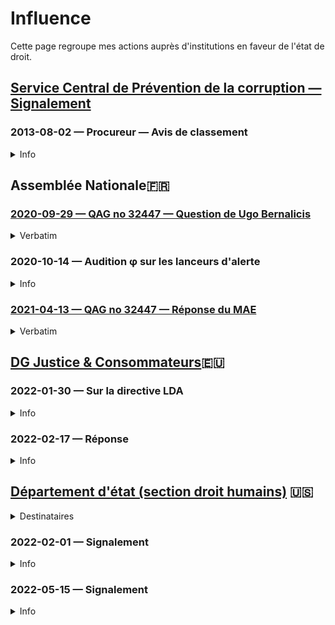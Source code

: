 # Influence

Cette page regroupe mes actions auprès d'institutions en faveur de l'état de droit.

## [Service Central de Prévention de la corruption — Signalement](https://www.vie-publique.fr/rapport/36128-service-central-de-prevention-de-la-corruption-rapport-pour-lannee-20)

### 2013-08-02 — Procureur — Avis de classement
<details>
  <summary>Info</summary>
  
* [dossier](../pieces/identifiant/184486ac)
</details>

## Assemblée Nationale🇫🇷
### <a id="qag32447q"></a>[2020-09-29 — QAG no 32447 —  Question de Ugo Bernalicis](https://questions.assemblee-nationale.fr/q15/15-32447QE.htm)
<details>
  <summary>Verbatim</summary>

M. Ugo Bernalicis alerte M. le ministre de l'Europe et des affaires étrangères sur les mécanismes mis en place par son ministère concernant les lanceurs d'alerte. La loi n° 2016-1691 du 9 décembre 2016 relative à la transparence, à la lutte contre la corruption et à la modernisation de la vie économique a donné un cadre commun et harmonisé le dispositif relatif aux alertes, remplaçant ainsi la plupart des dispositifs spécifiques ou sectoriels qui avaient été auparavant instaurés, notamment dans le secteur public. Le législateur a souhaité reconnaître l'intérêt des signalements pour dissuader et prévenir des actes répréhensibles, qu'ils soient ou non constitutifs d'une infraction pénale, et éviter le maintien de situations préjudiciables à l'intérêt général. Les dispositions de la loi s'appliquent tant au secteur public qu'au secteur privé. Le III de l'article 8 de la loi du 9 décembre 2016, dont le décret n° 2017-564 du 19 avril 2017 porte application, impose notamment aux administrations de l'État et aux établissements publics en relevant d'établir une procédure de recueil de signalements. Ces organismes sont tenus d'en assurer la diffusion par tout moyen, de manière à la rendre accessible à leurs agents et collaborateurs extérieurs ou occasionnels. En outre, il appartient aux administrations concernées de protéger les agents publics qui lancent une alerte sur le plan juridique. En principe, ces articles offrent des garanties et protections communes aux agents faisant un signalement soit au titre de la procédure autonome, déjà prévue en matière de crime et délit par le second alinéa de l'article 40 du code de procédure pénale, soit au titre de la procédure prévue par l'article 8 de la loi du 9 décembre 2016 précitée, qui précise les modalités du signalement concernant l'ensemble des faits susceptibles d'en faire l'objet. Cependant la réalité est tout autre dans les administrations de l'État. Dans son rapport annuel d'activité pour l'année 2019, le Défenseur des droits détaille les failles du dispositif adopté dans le cadre de la loi n° 2016-1691 du 9 décembre 2016 dite loi « Sapin 2 ». Le Défenseur des droits estime que ce dispositif doit être renforcé. Celui-ci est mal connu des employeurs publics et privés, car seulement 255 dossiers ont été enregistrés en trois ans par l'institution. Le dispositif serait aussi insuffisamment sécurisé pour les citoyens. Selon le Défenseur des droits, le parcours du lanceur d'alerte demeure très « difficile » car « la législation est complexe, et les conditions à remplir pour bénéficier du régime de protection sont nombreuses ». Par exemple, un lanceur d'alerte peut perdre le bénéfice du régime de protection s'il ne respecte pas la procédure d'alerte interne. C'est aussi le cas si la confidentialité des informations qu'il détient n'est pas garantie. Aussi, à l'aune de la future transposition de la directive européenne sur la protection des personnes qui signalent des violations du droit de l'Union du 25 septembre 2019, M. le député souhaiterait savoir quelles sont les dispositions spécifiques mises en place par le ministère des affaires étrangères pour assurer la protection effective des lanceurs d'alerte. En outre, M. le député souhaiterait disposer de statistiques sur la gestion par le ministère des dossiers des lanceurs d'alerte : nombre de lanceurs d'alerte, délai de traitement, quelles suites ont été données ? Au-delà de ces questions structurelles, M. le député interroge le ministre sur la situation de Mme Françoise Nicolas, fonctionnaire du ministère des affaires étrangères affectée à l'ambassade de France de Cotonou au Bénin de 2008 à 2010, au sein du service d'action et de coopération culturelle (SCAC) en charge des bourses d'études, des stages, des missions, des invitations et de l'organisation d'examens. Cette situation est à la fois particulière et révélatrice d'un dysfonctionnement au sein du ministère des affaires étrangères et de la fonction publique. Mme Nicolas a alerté en 2009 sa hiérarchie de l'existence de dossiers vides, imputés sur le budget de l'État, signalant ainsi des dysfonctionnements qui engageaient sa responsabilité de chef de service et dans le but de revenir à un mode de fonctionnement normal. Depuis, cette fonctionnaire déclare avoir subi un harcèlement typique d'une lanceuse d'alerte, allant de pressions hiérarchiques à une placardisation et des agressions physiques. Son récit, qu'elle a retracé dans un entretien pour un média sur internet (https://mondafrique.com/nathalie-loiseau-tuer/), est en ce sens édifiant et tend à démontrer un système défaillant dans la protection effective des agents publics au ministère des affaires étrangères. Dans son droit de réponse (https://mondafrique.com/droit-de-reponse-de-nathaie-loiseau-ministre-affaires-europeennes/), Nathalie Loiseau, alors directrice des ressources humaines du ministère, déclare : « Lorsque j'exerçais les fonctions de directrice des ressources humaines du ministère des affaires étrangères, je n'ai jamais été informée directement ou indirectement par Mme Françoise Nicolas d'erreurs de gestion commises dans le poste où elle était affectée. Je n'ai donc été en possession d'aucun élément permettant de la qualifier de "lanceuse d'alerte", contrairement à ce qu'affirme votre article sans la moindre preuve ». Or, en plus d'avoir de manière continuelle alerté sur les faits en cause, Mme Nicolas affirme avoir en vain réclamé ce statut de lanceuse d'alerte dès le vote de la loi Sapin fin 2016, auprès de toutes les autorités possibles, et notamment les autorités du ministère (la directrice des ressources humaines, le médiateur, le référent déontologue, un inspecteur général des affaires étrangères), afin de protester contre le traitement qu'elle subissait. Est-ce à dire que la direction des ressources humaines ne dispose d'aucun registre des signalements et que la question des lanceurs d'alerte n'est toujours pas traitée au sein de ce ministère ? En outre, M. le député souhaiterait connaître les modalités d'accès et de refus de la protection fonctionnelle à un agent du ministère des affaires étrangères. Dans la situation de Mme Françoise Nicolas, sa demande de protection fonctionnelle aurait fait l'objet d'un refus pour des raisons diplomatique car l'État français ne devrait pas prendre parti « pour l'un de ses agents expatriés au détriment d'un agent de droit local ». Cette position, si elle est généralisée, tend à réduire considérablement le bénéfice de la protection fonctionnelle pour les agents publics expatriés. M. le député souhaiterait avoir des précisions sur ce point. Enfin, devant les juridictions administratives, Mme Françoise Nicolas s'est vu systématiquement déboutée de ses demandes au titre de la raison d'État. Cette raison d'État, selon laquelle un gouvernement est autorisé à violer le droit au nom d'un critère supérieur, a raison du but d'ordre politique qui avait déterminé le Gouvernement à le faire ou à donner l'ordre à l'un de ses agents de le faire. Il souhaite avoir la doctrine d'usage de cette notion par le ministère des affaires étrangères et précisément dans la situation d'un agent comme Mme Françoise Nicolas. 
</details>

### <a id="audition-phi"></a>2020-10-14 — Audition φ sur les lanceurs d'alerte
<details>
  <summary>Info</summary>

* [dossier](https://github.com/francoise-nicolas/audition-phi)
</details>

### <a id="qag32447r"></a>[2021-04-13 — QAG no 32447 —  Réponse du MAE](https://questions.assemblee-nationale.fr/q15/15-32447QE.htm)
<details>
  <summary>Verbatim</summary>

La loi du 9 décembre 2016, dite « loi Sapin 2 » a introduit la possibilité pour un agent public de signaler un dysfonctionnement au sein de son administration. Elle vise ainsi à l'amélioration du fonctionnement de l'administration par la correction d'errements dûment constatés et participe de la lutte contre la corruption. En donnant une définition et en prévoyant une protection du lanceur d'alerte, le législateur a voulu encourager le signalement, dans les entreprises comme dans les administrations. Le ministre de l'Europe et des affaires étrangères a chargé le référent déontologue de recueillir, en tant que référent alerte, à partir du 1er janvier 2018, comme l'exigeait la loi, les signalements qui peuvent être émis de façon confidentielle par les membres du personnel du ministère, qu'ils soient fonctionnaires, fonctionnaires stagiaires, agents contractuels, agents de droit local, volontaires internationaux, étudiants stagiaires, ainsi que par l'ensemble de ses collaborateurs occasionnels (consuls honoraires par exemple). Les agents de deux opérateurs sous tutelle du ministère, l'Agence pour l'enseignement français à l'étranger et Expertise France, peuvent également accéder à cette procédure. L'arrêté ministériel précisant la procédure définitive a été soumis au Comité technique ministériel (CTM) et signé le 29 juin 2018. Tous les agents du ministère de l'Europe et des affaires étrangères ont été prévenus de la mise en place d'un dispositif de recueil d'alerte par un message personnel du ministre et par une information publiée sur l'intranet du ministère, qui a été doté d'une nouvelle rubrique « Lanceurs d'alerte ». La même information a été mise à disposition sur le site web du ministère, France Diplomatie, à destination des agents et collaborateurs sans accès à l'intranet. La procédure mise en place est totalement confidentielle et fonctionne bien. Elle a permis de recueillir une soixantaine de signalements en 2018, 2019 et 2020, dont certains seulement étaient relatifs au ministère et à ses opérateurs. À ce stade, deux signalements ont été retenus par le référent comme "alerte" au sens de la loi. Dans les deux cas, la protection prévue a été déclenchée et une enquête administrative a été diligentée : dans le premier cas, un rapport assorti de recommandations a été élaboré par la mission dépêchée sur place et envoyé dans les trois mois au chef de mission diplomatique pour mettre fin aux dysfonctionnements constatés. Des mesures ont été prises sur cette base. Dans le second cas, l'enquête administrative a conclu à l'absence de dysfonctionnements. Des agents de recrutement local ont été les lanceurs d'alerte pour chacune de ces situations. En revanche, aucun agent titulaire du Département n'a, à ce stade, utilisé cette possibilité. Une nouvelle campagne d'information est prévue en 2021 à destination des personnels du ministère de l'Europe et des affaires étrangères. S'agissant du cas de Mme Françoise Nicolas : Mme Françoise Nicolas, agent en poste à l'ambassade de France à Cotonou, indique avoir, en 2009, alerté sa hiérarchie de possibles dysfonctionnements au sein du service de coopération et d'action culturelle. Dans ce contexte, elle aurait été victime, en janvier 2010, d'une agression physique de la part d'un agent local de ce service. Il convient de préciser que cette démarche de l'intéressée, dont l'administration n'a jamais contesté la véracité, n'a jamais pu être formellement assimilée à une démarche de lancement d'alerte, aucun document ou élément matériel n'ayant été retrouvé à l‘administration centrale ou dans les archives du service culturel à Cotonou. Dans ce contexte, l'intéressée a saisi le Référent déontologue du MEAE en novembre 2017, en se plaçant dans le nouveau cadre défini par la loi « Sapin 2 », pour lui signaler sa situation en mettant en avant qu'elle était un lanceur d'alerte. Il lui a été répondu qu'une procédure de recueil de signalements serait mise en place au 1er janvier 2018, date d'entrée en vigueur de la loi du 9 décembre 2016. Alors que Mme Nicolas avait fait savoir qu'elle y aurait recours, elle n'a finalement pas utilisé cette possibilité.  Mme Nicolas a également présenté une demande de protection fonctionnelle à la suite de l'agression susmentionnée. Cette demande a été rigoureusement traitée par l'administration : - informée de cette agression, qui a été reconnue imputable au service, l'administration a rappelé l'intéressée en France, pour la préserver des conséquences et du retentissement médiatique qui auraient pu naître de la procédure pénale engagée à son encontre sur plainte de sa collègue. Ce faisant, le ministère lui a évité d'être exposée à un contexte médiatique et judiciaire qui aurait pu s'avérer préjudiciable. - s'agissant de la protection fonctionnelle, le ministère a rejeté la demande de Mme Nicolas, présentée en 2013, pour un motif d'intérêt général. Cette décision a été annulée par la cour administrative d'appel de Nantes aux termes d'un arrêt du 11 janvier 2018. - conformément à cet arrêt, le ministère a réexaminé la demande de protection fonctionnelle de Mme Nicolas. En l'absence d'élément permettant d'établir le lien entre ces événements survenus au Bénin et le service, et de tout autre élément nouveau transmis depuis la demande initiale (8 ans après les faits), le ministère a considéré que Mme Nicolas n'était exposée à aucune menace ou risque de préjudice à raison de ses fonctions. Conformément à l'article 11 de la loi du 13 juillet 1983, il a rejeté, par une décision du 11 avril 2018, la demande de protection fonctionnelle de Mme Nicolas. Mme Nicolas a formé un recours contre cette dernière décision qui est actuellement pendant devant le tribunal administratif de Nantes. 
</details>

## [DG Justice & Consommateurs](internat.md#ue)🇪🇺

### <a id="dg-just-signal"></a>2022-01-30 — Sur la directive LDA
<details>
  <summary>Info</summary>

* [document](../pieces/identifiant/acfb12ff)
</details>

### 2022-02-17 — Réponse
<details>
  <summary>Info</summary>

* Signé: [Ingrid BELLANDER TODINO](https://op.europa.eu/en/web/who-is-who/person/-/person/COM_000037D403)
* [document](../pieces/identifiant/114d5f23)
</details>

## [Département d'état (section droit humains)](internat.md#StateDRL) 🇺🇸

<details>
  <summary>Destinataires</summary>

* À
    * Ambassadeur des É.U. à Paris, [Denise CAMPBELL-BAUER](https://frenchmorning.com/lambassadrice-denise-campbell-bauer-confirmee-pour-paris/)
    * Head of the [Bureau of Democracy, Human Rights & Labor](https://twitter.com/StateDRL), Assistant Secretary Lisa PETERSON 
* CC: 
    * Paris Bureau Chief, New York Times, [Roger COHEN](https://climatehub.nytimes.com/speaker/369802/roger-cohen); 
    * Co-chair, Tom Lantos Human Rights Commission, Hon. [James P. MCGOVERN](https://twitter.com/RepMcGovern); 
    * Executive Director, [Amnesty International USA, Paul O'BRIEN](https://www.amnestyusa.org/about-us/who-we-are/executive-team/); 
    * Executive Director, Human Rights Watch, Paris branch, [Kenneth ROTH](https://twitter.com/KenRoth); 
    * Co-chair, [Tom Lantos Human Rights Commission](https://twitter.com/TLHumanRights), [Hon. Christopher H. SMITH](https://chrissmith.house.gov/).
</details>

### 2022-02-01 — Signalement
<details>
  <summary>Info</summary>

* [Amb EU - texte](../pieces/identifiant/67ecf1b9)
* [Amb EU - dépôt](../pieces/identifiant/6ee9b5eb)
* [State DLR - texte](../pieces/identifiant/31f73b4d)
* [State DLR - dépôt](../pieces/identifiant/8fefd21f)
</details>

### 2022-05-15 — Signalement
<details>
  <summary>Info</summary>

* [Amb EU - texte](../pieces/identifiant/6ed4b67c)
* [Amb EU - dépôt](../pieces/identifiant/3d2125d8)
* [State DLR - texte](../pieces/identifiant/d7c8696b)
* [PJ no. 1](../pieces/identifiant/bf8eea58)
</details>
